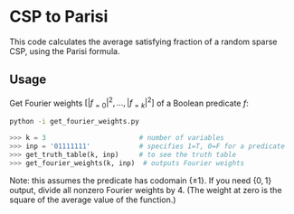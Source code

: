 # CSP to Parisi

This code calculates the average satisfying fraction of a random sparse CSP, using the Parisi formula.

## Usage

Get Fourier weights $[|f_{=0}|^2,...,|f_{=k}|^2]$ of a Boolean predicate $f$:

```bash
python -i get_fourier_weights.py
```

```python
>>> k = 3                       # number of variables
>>> inp = '01111111'            # specifies 1=T, 0=F for a predicate
>>> get_truth_table(k, inp)     # to see the truth table
>>> get_fourier_weights(k, inp)  # outputs Fourier weights
```

Note: this assumes the predicate has codomain $\{\pm 1\}$. If you need $\{0,1\}$ output, divide all nonzero Fourier weights by 4. (The weight at zero is the square of the average value of the function.)